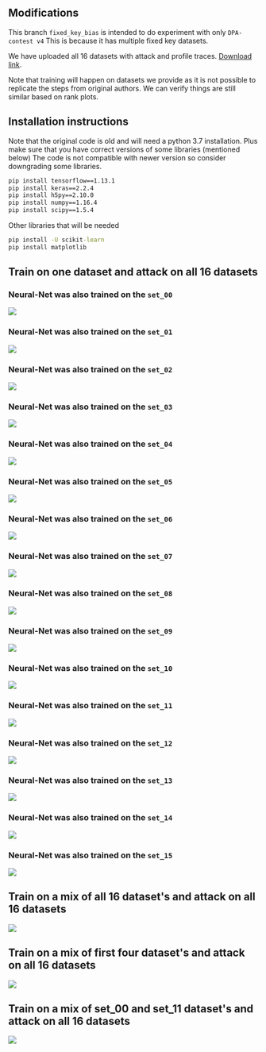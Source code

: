 ## Modifications

This branch `fixed_key_bias` is intended to do experiment with only `DPA-contest v4`
This is because it has multiple fixed key datasets.

We have uploaded all 16 datasets with attack and profile traces.
[Download link](https://drive.google.com/file/d/1Ol4fcvq2Nu0pRLn-yRu7vptQ-xTywgP7/view?usp=sharing).

Note that training will happen on datasets we provide as it is not possible to replicate the steps from 
original authors. We can verify things are still similar based on rank plots.

## Installation instructions

Note that the original code is old and will need a python 3.7 installation.
Plus make sure that you have correct versions of some libraries (mentioned below)
The code is not compatible with newer version so consider downgrading some libraries.

```bat
pip install tensorflow==1.13.1
pip install keras==2.2.4
pip install h5py==2.10.0
pip install numpy==1.16.4
pip install scipy==1.5.4
```

Other libraries that will be needed

```bat
pip install -U scikit-learn
pip install matplotlib
```

## Train on one dataset and attack on all 16 datasets

### Neural-Net was also trained on the `set_00`
![](./DPA-contest%20v4/fig/rank_all_sets_with_100_attacks_for_model_DPA-contest_v4_trained_on_set_00.svg)
### Neural-Net was also trained on the `set_01`
![](./DPA-contest%20v4/fig/rank_all_sets_with_100_attacks_for_model_DPA-contest_v4_trained_on_set_01.svg)
### Neural-Net was also trained on the `set_02`
![](./DPA-contest%20v4/fig/rank_all_sets_with_100_attacks_for_model_DPA-contest_v4_trained_on_set_02.svg)
### Neural-Net was also trained on the `set_03`
![](./DPA-contest%20v4/fig/rank_all_sets_with_100_attacks_for_model_DPA-contest_v4_trained_on_set_03.svg)
### Neural-Net was also trained on the `set_04`
![](./DPA-contest%20v4/fig/rank_all_sets_with_100_attacks_for_model_DPA-contest_v4_trained_on_set_04.svg)
### Neural-Net was also trained on the `set_05`
![](./DPA-contest%20v4/fig/rank_all_sets_with_100_attacks_for_model_DPA-contest_v4_trained_on_set_05.svg)
### Neural-Net was also trained on the `set_06`
![](./DPA-contest%20v4/fig/rank_all_sets_with_100_attacks_for_model_DPA-contest_v4_trained_on_set_06.svg)
### Neural-Net was also trained on the `set_07`
![](./DPA-contest%20v4/fig/rank_all_sets_with_100_attacks_for_model_DPA-contest_v4_trained_on_set_07.svg)
### Neural-Net was also trained on the `set_08`
![](./DPA-contest%20v4/fig/rank_all_sets_with_100_attacks_for_model_DPA-contest_v4_trained_on_set_08.svg)
### Neural-Net was also trained on the `set_09`
![](./DPA-contest%20v4/fig/rank_all_sets_with_100_attacks_for_model_DPA-contest_v4_trained_on_set_09.svg)
### Neural-Net was also trained on the `set_10`
![](./DPA-contest%20v4/fig/rank_all_sets_with_100_attacks_for_model_DPA-contest_v4_trained_on_set_10.svg)
### Neural-Net was also trained on the `set_11`
![](./DPA-contest%20v4/fig/rank_all_sets_with_100_attacks_for_model_DPA-contest_v4_trained_on_set_11.svg)
### Neural-Net was also trained on the `set_12`
![](./DPA-contest%20v4/fig/rank_all_sets_with_100_attacks_for_model_DPA-contest_v4_trained_on_set_12.svg)
### Neural-Net was also trained on the `set_13`
![](./DPA-contest%20v4/fig/rank_all_sets_with_100_attacks_for_model_DPA-contest_v4_trained_on_set_13.svg)
### Neural-Net was also trained on the `set_14`
![](./DPA-contest%20v4/fig/rank_all_sets_with_100_attacks_for_model_DPA-contest_v4_trained_on_set_14.svg)
### Neural-Net was also trained on the `set_15`
![](./DPA-contest%20v4/fig/rank_all_sets_with_100_attacks_for_model_DPA-contest_v4_trained_on_set_15.svg)


## Train on a mix of all 16 dataset's and attack on all 16 datasets

![](./DPA-contest%20v4/fig/rank_all_sets_with_100_attacks_for_model_DPA-contest_v4_trained_on_set_all.svg)

## Train on a mix of first four dataset's and attack on all 16 datasets

![](./DPA-contest%20v4/fig/rank_all_sets_with_100_attacks_for_model_DPA-contest_v4_trained_on_set_1234.svg)

## Train on a mix of set_00 and set_11 dataset's and attack on all 16 datasets

![](./DPA-contest%20v4/fig/rank_all_sets_with_100_attacks_for_model_DPA-contest_v4_trained_on_set_0and11.svg)